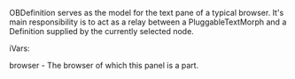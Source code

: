 OBDefinition serves as the model for the text pane of a typical browser. It's main responsibility is to act as a relay between a PluggableTextMorph and a Definition supplied by the currently selected node.

iVars:

browser - The browser of which this panel is a part.
